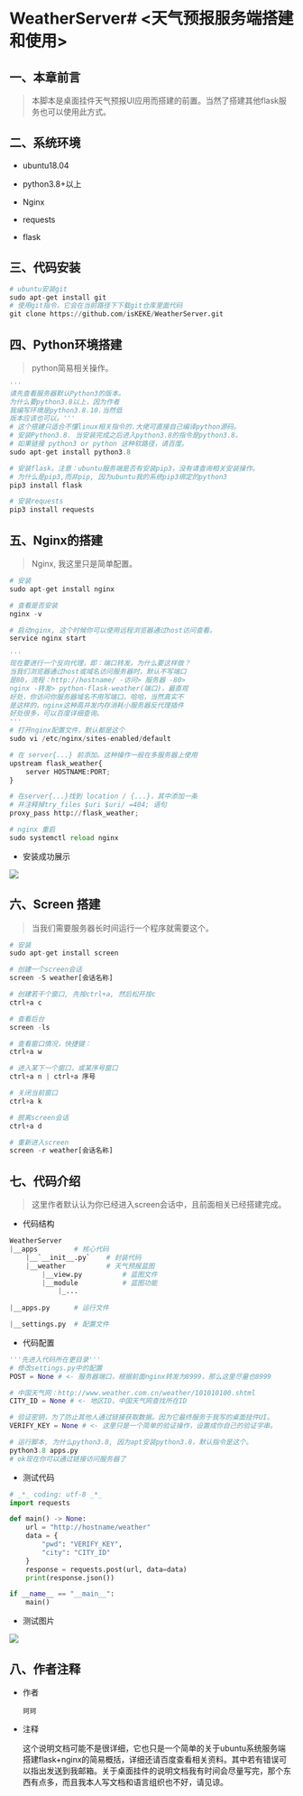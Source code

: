 # WeatherServer# <天气预报服务端搭建和使用>

## 一、本章前言

> 本脚本是桌面挂件天气预报UI应用而搭建的前置。当然了搭建其他flask服务也可以使用此方式。

## 二、系统环境

- ubuntu18.04
- python3.8+以上
- Nginx

- requests
- flask

## 三、代码安装

```python
# ubuntu安装git
sudo apt-get install git
# 使用git指令，它会在当前路径下下载git仓库里面代码
git clone https://github.com/isKEKE/WeatherServer.git
```

## 四、Python环境搭建

> python简易相关操作。

```python
'''
请先查看服务器默认Python3的版本。
为什么要python3.8以上，因为作者
我编写环境是python3.8.10.当然低
版本应该也可以。'''
# 这个搭建只适合不懂linux相关指令的.大佬可直接自己编译python源码。
# 安装Python3.8. 当安装完成之后进入python3.8的指令是python3.8。
# 如果链接 python3 or python 这种软路径，请百度。
sudo apt-get install python3.8

# 安装flask。注意：ubuntu服务端是否有安装pip3，没有请查询相关安装操作。
# 为什么是pip3,而非pip, 因为ubuntu我的系统pip3绑定的python3
pip3 install flask

# 安装requests
pip3 install requests
```

## 五、Nginx的搭建

> Nginx, 我这里只是简单配置。

```python
# 安装
sudo apt-get install nginx

# 查看是否安装
nginx -v

# 启动nginx, 这个时候你可以使用远程浏览器通过host访问查看。
service nginx start

'''
现在要进行一个反向代理，即：端口转发。为什么要这样做？
当我们浏览器通过host或域名访问服务器时，默认不写端口
是80，流程：http://hostname/ -访问> 服务器 -80>
nginx -转发> python-flask-weather(端口)，最直观
好处，你访问你服务器域名不用写端口。哈哈，当然真实不
是这样的，nginx这种高并发内存消耗小服务器反代理插件
好处很多，可以百度详细查询。
'''
# 打开nginx配置文件，默认都是这个
sudo vi /etc/nginx/sites-enabled/default

# 在 server{...} 前添加。这种操作一般在多服务器上使用
upstream flask_weather{
    server HOSTNAME:PORT;
}

# 在server{...}找到 location / {...}，其中添加一条
# 并注释掉try_files $uri $uri/ =404; 语句
proxy_pass http://flask_weather;

# nginx 重启
sudo systemctl reload nginx
```

- 安装成功展示

![](https://github.com/isKEKE/ImgLib/blob/main/%E6%9D%82%E9%A1%B9/66a5378e4cf9900de33c445a69e5f64.png?raw=true)

## 六、Screen 搭建

> 当我们需要服务器长时间运行一个程序就需要这个。

```python
# 安装
sudo apt-get install screen

# 创建一个screen会话
screen -S weather[会话名称]

# 创建若干个窗口, 先按ctrl+a, 然后松开按c
ctrl+a c

# 查看后台
screen -ls

# 查看窗口情况，快捷键：
ctrl+a w

# 进入某下一个窗口，或某序号窗口
ctrl+a n | ctrl+a 序号

# 关闭当前窗口
ctrl+a k

# 脱离screen会话
ctrl+a d

# 重新进入screen
screen -r weather[会话名称]
```

## 七、代码介绍

> 这里作者默认认为你已经进入screen会话中，且前面相关已经搭建完成。

- 代码结构

```python
WeatherServer
|__apps			# 核心代码
    |__`__init__.py` 	# 封装代码
    |__weather 			# 天气预报蓝图
     	|__view.py			# 蓝图文件
    	|__module			# 蓝图功能
        	|_...
        
|__apps.py 		# 运行文件

|__settings.py 	# 配置文件
```



- 代码配置

```python
'''先进入代码所在更目录'''
# 修改settings.py中的配置
POST = None # <- 服务器端口，根据前面nginx转发为8999，那么这里尽量也8999

# 中国天气网：http://www.weather.com.cn/weather/101010100.shtml
CITY_ID = None # <- 地区ID，中国天气网查找所在ID

# 验证密钥，为了防止其他人通过链接获取数据。因为它最终服务于我写的桌面挂件UI。
VERIFY_KEY = None # <- 这里只是一个简单的验证操作，设置成你自己的验证字串。

# 运行脚本, 为什么python3.8, 因为apt安装python3.8，默认指令是这个。
python3.8 apps.py
# ok现在你可以通过链接访问服务器了
```

- 测试代码

```python
# _*_ coding: utf-8 _*_
import requests

def main() -> None:
    url = "http://hostname/weather"
    data = {
        "pwd": "VERIFY_KEY",
        "city": "CITY_ID"
    }
    response = requests.post(url, data=data)
    print(response.json())

if __name__ == "__main__":
    main()
```

- 测试图片

![](https://github.com/isKEKE/ImgLib/blob/main/%E6%9D%82%E9%A1%B9/294823a05e8eb6fc95d84572d544ed9.png?raw=true)

## 八、作者注释

- 作者

  `珂珂`

- 注释

  这个说明文档可能不是很详细，它也只是一个简单的关于ubuntu系统服务端搭建flask+nginx的简易概括，详细还请百度查看相关资料。其中若有错误可以指出发送到我邮箱。关于桌面挂件的说明文档我有时间会尽量写完，那个东西有点多，而且我本人写文档和语言组织也不好，请见谅。

  
